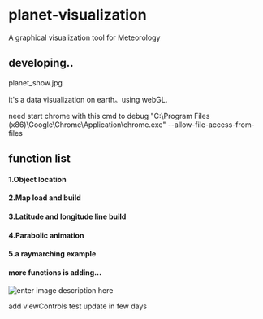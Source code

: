 # planet-visualization
A graphical visualization tool for Meteorology

## developing..

planet_show.jpg

it's a data visualization on earth。using webGL.

need start chrome with this cmd to debug
"C:\Program Files (x86)\Google\Chrome\Application\chrome.exe" --allow-file-access-from-files

## function list
#### 1.Object location
#### 2.Map load and build
#### 3.Latitude and longitude line build
#### 4.Parabolic animation
#### 5.a raymarching example
#### more functions is adding...

![enter image description here](http://106.14.191.146//planet_show.jpg)


add viewControls
test 
update in few days